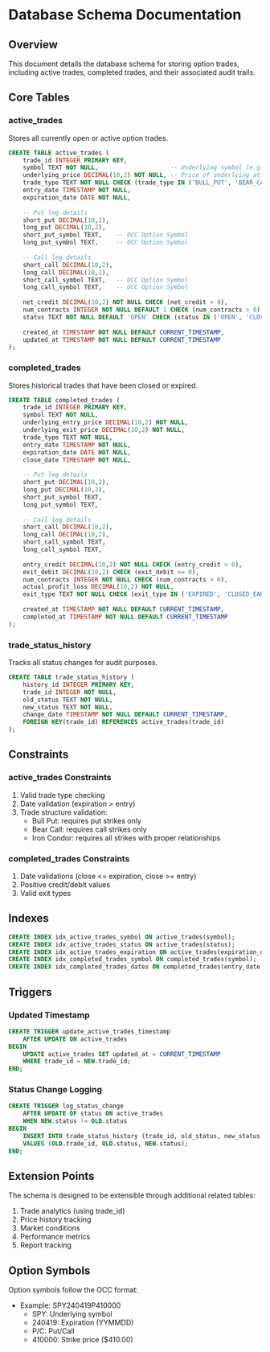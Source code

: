# Database Schema Documentation

## Overview
This document details the database schema for storing option trades, including active trades, completed trades, and their associated audit trails.

## Core Tables

### active_trades
Stores all currently open or active option trades.

```sql
CREATE TABLE active_trades (
    trade_id INTEGER PRIMARY KEY,
    symbol TEXT NOT NULL,                    -- Underlying symbol (e.g., 'SPY')
    underlying_price DECIMAL(10,2) NOT NULL, -- Price of underlying at entry
    trade_type TEXT NOT NULL CHECK (trade_type IN ('BULL_PUT', 'BEAR_CALL', 'IRON_CONDOR')),
    entry_date TIMESTAMP NOT NULL,
    expiration_date DATE NOT NULL,
    
    -- Put leg details
    short_put DECIMAL(10,2),
    long_put DECIMAL(10,2),
    short_put_symbol TEXT,    -- OCC Option Symbol
    long_put_symbol TEXT,     -- OCC Option Symbol
    
    -- Call leg details
    short_call DECIMAL(10,2),
    long_call DECIMAL(10,2),
    short_call_symbol TEXT,   -- OCC Option Symbol
    long_call_symbol TEXT,    -- OCC Option Symbol
    
    net_credit DECIMAL(10,2) NOT NULL CHECK (net_credit > 0),
    num_contracts INTEGER NOT NULL DEFAULT 1 CHECK (num_contracts > 0),
    status TEXT NOT NULL DEFAULT 'OPEN' CHECK (status IN ('OPEN', 'CLOSING', 'EXPIRED')),
    
    created_at TIMESTAMP NOT NULL DEFAULT CURRENT_TIMESTAMP,
    updated_at TIMESTAMP NOT NULL DEFAULT CURRENT_TIMESTAMP
);
```

### completed_trades
Stores historical trades that have been closed or expired.

```sql
CREATE TABLE completed_trades (
    trade_id INTEGER PRIMARY KEY,
    symbol TEXT NOT NULL,
    underlying_entry_price DECIMAL(10,2) NOT NULL,
    underlying_exit_price DECIMAL(10,2) NOT NULL,
    trade_type TEXT NOT NULL,
    entry_date TIMESTAMP NOT NULL,
    expiration_date DATE NOT NULL,
    close_date TIMESTAMP NOT NULL,
    
    -- Put leg details
    short_put DECIMAL(10,2),
    long_put DECIMAL(10,2),
    short_put_symbol TEXT,
    long_put_symbol TEXT,
    
    -- Call leg details
    short_call DECIMAL(10,2),
    long_call DECIMAL(10,2),
    short_call_symbol TEXT,
    long_call_symbol TEXT,
    
    entry_credit DECIMAL(10,2) NOT NULL CHECK (entry_credit > 0),
    exit_debit DECIMAL(10,2) CHECK (exit_debit >= 0),
    num_contracts INTEGER NOT NULL CHECK (num_contracts > 0),
    actual_profit_loss DECIMAL(10,2) NOT NULL,
    exit_type TEXT NOT NULL CHECK (exit_type IN ('EXPIRED', 'CLOSED_EARLY', 'STOPPED_OUT', 'ROLLED')),
    
    created_at TIMESTAMP NOT NULL DEFAULT CURRENT_TIMESTAMP,
    completed_at TIMESTAMP NOT NULL DEFAULT CURRENT_TIMESTAMP
);
```

### trade_status_history
Tracks all status changes for audit purposes.

```sql
CREATE TABLE trade_status_history (
    history_id INTEGER PRIMARY KEY,
    trade_id INTEGER NOT NULL,
    old_status TEXT NOT NULL,
    new_status TEXT NOT NULL,
    change_date TIMESTAMP NOT NULL DEFAULT CURRENT_TIMESTAMP,
    FOREIGN KEY(trade_id) REFERENCES active_trades(trade_id)
);
```

## Constraints

### active_trades Constraints
1. Valid trade type checking
2. Date validation (expiration > entry)
3. Trade structure validation:
   - Bull Put: requires put strikes only
   - Bear Call: requires call strikes only
   - Iron Condor: requires all strikes with proper relationships

### completed_trades Constraints
1. Date validations (close <= expiration, close >= entry)
2. Positive credit/debit values
3. Valid exit types

## Indexes
```sql
CREATE INDEX idx_active_trades_symbol ON active_trades(symbol);
CREATE INDEX idx_active_trades_status ON active_trades(status);
CREATE INDEX idx_active_trades_expiration ON active_trades(expiration_date);
CREATE INDEX idx_completed_trades_symbol ON completed_trades(symbol);
CREATE INDEX idx_completed_trades_dates ON completed_trades(entry_date, close_date);
```

## Triggers

### Updated Timestamp
```sql
CREATE TRIGGER update_active_trades_timestamp 
    AFTER UPDATE ON active_trades
BEGIN
    UPDATE active_trades SET updated_at = CURRENT_TIMESTAMP 
    WHERE trade_id = NEW.trade_id;
END;
```

### Status Change Logging
```sql
CREATE TRIGGER log_status_change
    AFTER UPDATE OF status ON active_trades
    WHEN NEW.status != OLD.status
BEGIN
    INSERT INTO trade_status_history (trade_id, old_status, new_status)
    VALUES (OLD.trade_id, OLD.status, NEW.status);
END;
```

## Extension Points
The schema is designed to be extensible through additional related tables:
1. Trade analytics (using trade_id)
2. Price history tracking
3. Market conditions
4. Performance metrics
5. Report tracking

## Option Symbols
Option symbols follow the OCC format:
- Example: SPY240419P410000
  * SPY: Underlying symbol
  * 240419: Expiration (YYMMDD)
  * P/C: Put/Call
  * 410000: Strike price ($410.00) 